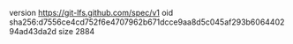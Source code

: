 version https://git-lfs.github.com/spec/v1
oid sha256:d7556ce4cd752f6e4707962b671dcce9aa8d5c045af293b606440294ad43da2d
size 2884

